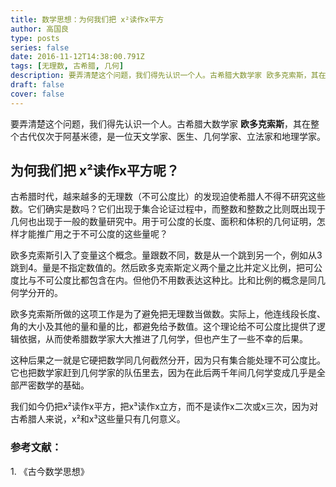 ```yaml
---
title: 数学思想：为何我们把 x²读作x平方
author: 高国良
type: posts
series: false
date: 2016-11-12T14:38:00.791Z
tags: [无理数, 古希腊, 几何]
description: 要弄清楚这个问题，我们得先认识一个人。古希腊大数学家 欧多克索斯，其在整个古代仅次于阿基米德，是一位天文学家、医生、几何学家、立法家和地理学家。 为何我们把 x&#178;读作x平方呢？ 古希腊时代，越来越多的无理数（不可公度比）的发现迫使希腊人不得不研究这些数。它们确实是数吗？它们出现于集合论证过程中，而整
draft: false 
cover: false
---
```


要弄清楚这个问题，我们得先认识一个人。古希腊大数学家 **欧多克索斯**，其在整个古代仅次于阿基米德，是一位天文学家、医生、几何学家、立法家和地理学家。

## 为何我们把 x&sup2;读作x平方呢？

古希腊时代，越来越多的无理数（不可公度比）的发现迫使希腊人不得不研究这些数。它们确实是数吗？它们出现于集合论证过程中，而整数和整数之比则既出现于几何也出现于一般的数量研究中。用于可公度的长度、面积和体积的几何证明，怎样才能推广用之于不可公度的这些量呢？

欧多克索斯引入了变量这个概念。量跟数不同，数是从一个跳到另一个，例如从3跳到4。量是不指定数值的。然后欧多克索斯定义两个量之比并定义比例，把可公度比与不可公度比都包含在内。但他仍不用数表达这种比。比和比例的概念是同几何学分开的。

欧多克索斯所做的这项工作是为了避免把无理数当做数。实际上，他连线段长度、角的大小及其他的量和量的比，都避免给予数值。这个理论给不可公度比提供了逻辑依据，从而使希腊数学家大大推进了几何学，但也产生了一些不幸的后果。

这种后果之一就是它硬把数学同几何截然分开，因为只有集合能处理不可公度比。它也把数学家赶到几何学家的队伍里去，因为在此后两千年间几何学变成几乎是全部严密数学的基础。

我们如今仍把x&sup2;读作x平方，把x&sup3;读作x立方，而不是读作x二次或x三次，因为对古希腊人来说，x&sup2;和x&sup3;这些量只有几何意义。

### 参考文献：

1\. 《古今数学思想》
